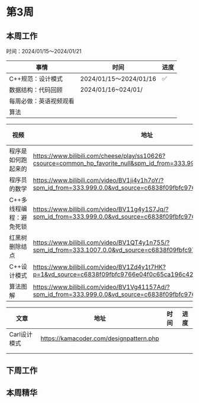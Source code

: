 # 第3周

## 本周工作

时间：2024/01/15～2024/01/21

| 事情                   | 时间                   | 进度 |
| ---------------------- | ---------------------- | ---- |
| C++规范：设计模式      | 2024/01/15～2024/01/16 | ✅    |
| 数据结构：代码回顾     | 2024/01/16~024/01/     |      |
| 每周必做：英语视频观看 |                        |      |
| 算法                   |                        |      |

| 视频                    | 地址                                                         | 时间       | 进度 |
| ----------------------- | ------------------------------------------------------------ | ---------- | ---- |
| 程序是如何跑起来的      | https://www.bilibili.com/cheese/play/ss10626?csource=common_hp_favorite_null&spm_id_from=333.999.0.0 | 2024/01/15 | ✅    |
| 程序员的数学            | https://www.bilibili.com/video/BV1ji4y1h7oY/?spm_id_from=333.999.0.0&vd_source=c6838f09fbfc9766e04f0c65ca196c42 | 2024/01/15 | ✅    |
| C++多线程编程：避免死锁 | https://www.bilibili.com/video/BV11g4y1S7Jq/?spm_id_from=333.999.0.0&vd_source=c6838f09fbfc9766e04f0c65ca196c42 | 2024/01/15 | ✅    |
| 红黑树删除结点          | https://www.bilibili.com/video/BV1QT4y1n755/?spm_id_from=333.1007.0.0&vd_source=c6838f09fbfc9766e04f0c65ca196c42 |            |      |
| C++设计模式             | https://www.bilibili.com/video/BV1Zd4y1t7HK?p=1&vd_source=c6838f09fbfc9766e04f0c65ca196c42 |            |      |
| 算法图解                | https://www.bilibili.com/video/BV1Vg41157Ad/?spm_id_from=333.999.0.0&vd_source=c6838f09fbfc9766e04f0c65ca196c42 |            |      |

| 文章         | 地址                                    | 时间 | 进度 |
| ------------ | --------------------------------------- | ---- | ---- |
| Carl设计模式 | https://kamacoder.com/designpattern.php |      |      |
|              |                                         |      |      |
|              |                                         |      |      |

## 下周工作

## 本周精华